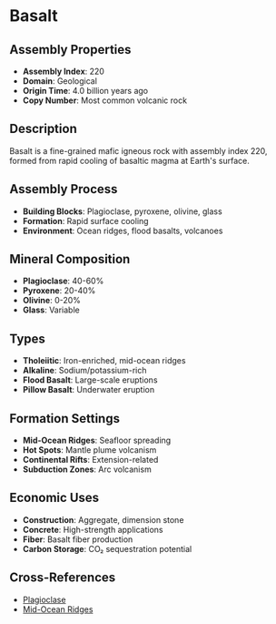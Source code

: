 # Basalt

## Assembly Properties
- **Assembly Index**: 220
- **Domain**: Geological
- **Origin Time**: 4.0 billion years ago
- **Copy Number**: Most common volcanic rock

## Description

Basalt is a fine-grained mafic igneous rock with assembly index 220, formed from rapid cooling of basaltic magma at Earth's surface.

## Assembly Process
- **Building Blocks**: Plagioclase, pyroxene, olivine, glass
- **Formation**: Rapid surface cooling
- **Environment**: Ocean ridges, flood basalts, volcanoes

## Mineral Composition
- **Plagioclase**: 40-60%
- **Pyroxene**: 20-40%
- **Olivine**: 0-20%
- **Glass**: Variable

## Types
- **Tholeiitic**: Iron-enriched, mid-ocean ridges
- **Alkaline**: Sodium/potassium-rich
- **Flood Basalt**: Large-scale eruptions
- **Pillow Basalt**: Underwater eruption

## Formation Settings
- **Mid-Ocean Ridges**: Seafloor spreading
- **Hot Spots**: Mantle plume volcanism
- **Continental Rifts**: Extension-related
- **Subduction Zones**: Arc volcanism

## Economic Uses
- **Construction**: Aggregate, dimension stone
- **Concrete**: High-strength applications
- **Fiber**: Basalt fiber production
- **Carbon Storage**: CO₂ sequestration potential

## Cross-References
- [Plagioclase](/domains/geological/minerals/plagioclase.md)
- [Mid-Ocean Ridges](/domains/geological/processes/seafloor_spreading.md)